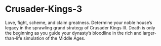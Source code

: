 # Crusader-Kings-3
Love, fight, scheme, and claim greatness. Determine your noble house’s legacy in the sprawling grand strategy of Crusader Kings III. Death is only the beginning as you guide your dynasty’s bloodline in the rich and larger-than-life simulation of the Middle Ages. 
